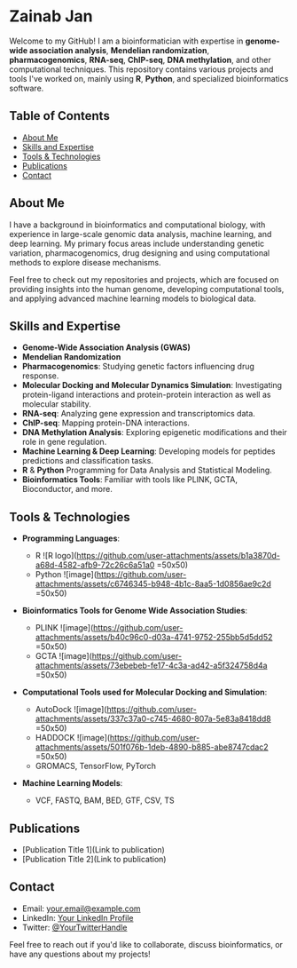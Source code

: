 # Zainab Jan

Welcome to my GitHub! I am a bioinformatician with expertise in **genome-wide association analysis**, **Mendelian randomization**, **pharmacogenomics**, **RNA-seq**, **ChIP-seq**, **DNA methylation**, and other computational techniques. This repository contains various projects and tools I've worked on, mainly using **R**, **Python**, and specialized bioinformatics software.

## Table of Contents
- [About Me](#about-me)
- [Skills and Expertise](#skills-and-expertise)
- [Tools & Technologies](#tools-technologies)
- [Publications](#publications)
- [Contact](#contact)

## About Me
I have a background in bioinformatics and computational biology, with experience in large-scale genomic data analysis, machine learning, and deep learning. My primary focus areas include understanding genetic variation, pharmacogenomics, drug designing and using computational methods to explore disease mechanisms.

Feel free to check out my repositories and projects, which are focused on providing insights into the human genome, developing computational tools, and applying advanced machine learning models to biological data.

## Skills and Expertise

- **Genome-Wide Association Analysis (GWAS)**
- **Mendelian Randomization**
- **Pharmacogenomics**: Studying genetic factors influencing drug response.
- **Molecular Docking and Molecular Dynamics Simulation**: Investigating protein-ligand interactions and protein-protein interaction as well as molecular stability.
- **RNA-seq**: Analyzing gene expression and transcriptomics data.
- **ChIP-seq**: Mapping protein-DNA interactions.
- **DNA Methylation Analysis**: Exploring epigenetic modifications and their role in gene regulation.
- **Machine Learning & Deep Learning**: Developing models for peptides predictions and classification tasks.
- **R** & **Python** Programming for Data Analysis and Statistical Modeling.
- **Bioinformatics Tools**: Familiar with tools like PLINK, GCTA, Bioconductor, and more.

## Tools & Technologies

- **Programming Languages**: 
  - R ![R logo](https://github.com/user-attachments/assets/b1a3870d-a68d-4582-afb9-72c26c6a51a0 =50x50)
  - Python ![image](https://github.com/user-attachments/assets/c6746345-b948-4b1c-8aa5-1d0856ae9c2d =50x50)

- **Bioinformatics Tools for Genome Wide Association Studies**: 
  - PLINK ![image](https://github.com/user-attachments/assets/b40c96c0-d03a-4741-9752-255bb5d5dd52 =50x50)
  - GCTA ![image](https://github.com/user-attachments/assets/73ebebeb-fe17-4c3a-ad42-a5f324758d4a =50x50)
- **Computational Tools used for Molecular Docking and Simulation**:
  - AutoDock ![image](https://github.com/user-attachments/assets/337c37a0-c745-4680-807a-5e83a8418dd8 =50x50)
  - HADDOCK ![image](https://github.com/user-attachments/assets/501f076b-1deb-4890-b885-abe8747cdac2 =50x50)
  - GROMACS, TensorFlow, PyTorch
- **Machine Learning Models**:
  - VCF, FASTQ, BAM, BED, GTF, CSV, TS

## Publications
- [Publication Title 1](Link to publication)
- [Publication Title 2](Link to publication)

## Contact
- Email: [your.email@example.com](mailto:your.email@example.com)
- LinkedIn: [Your LinkedIn Profile](https://linkedin.com/in/yourname)
- Twitter: [@YourTwitterHandle](https://twitter.com/yourusername)

Feel free to reach out if you'd like to collaborate, discuss bioinformatics, or have any questions about my projects!

